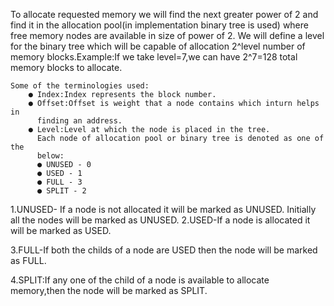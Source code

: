 To allocate requested memory we will find the next greater power of 2
and find it in the allocation pool(in implementation binary tree is used)
where free memory nodes are available in size of power of 2.
We will define a level for the binary tree which will be capable of
allocation 2^level number of memory blocks.Example:If we take
level=7,we can have 2^7=128 total memory blocks to allocate.

    Some of the terminologies used:
        ● Index:Index represents the block number.
        ● Offset:Offset is weight that a node contains which inturn helps in
          finding an address.
        ● Level:Level at which the node is placed in the tree.
          Each node of allocation pool or binary tree is denoted as one of the
          below:
          ● UNUSED - 0
          ● USED - 1
          ● FULL - 3
          ● SPLIT - 2
         
1.UNUSED- If a node is not allocated it will be marked as
UNUSED.
Initially all the nodes will be marked as UNUSED.
2.USED-If a node is allocated it will be marked as USED.

3.FULL-If both the childs of a node are USED then the node will be
marked as FULL.

4.SPLIT:If any one of the child of a node is available to allocate
memory,then the node will be marked as SPLIT.
